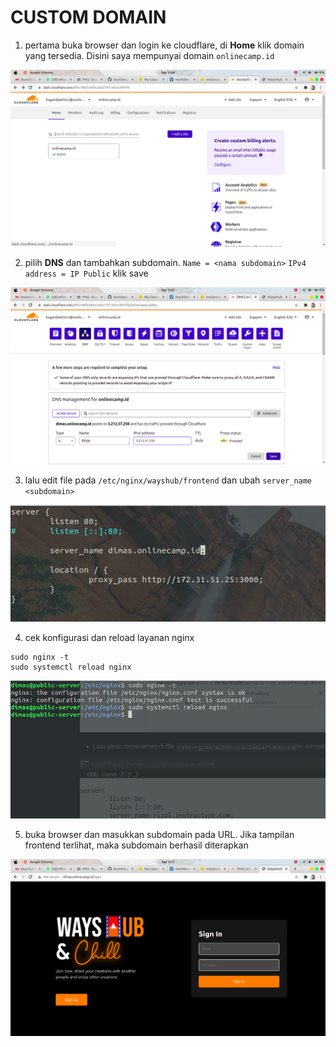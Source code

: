 # CUSTOM DOMAIN

1.  pertama buka browser dan login ke cloudflare, di __Home__ klik domain yang tersedia. Disini saya mempunyai domain `onlinecamp.id`

![1](assets/01.png)

2. pilih __DNS__ dan tambahkan subdomain. `Name = <nama subdomain>` `IPv4 address = IP Public` klik save

![2](assets/02.png)

3. lalu edit file pada `/etc/nginx/wayshub/frontend` dan ubah `server_name <subdomain>`

![3](assets/03.png)

4. cek konfigurasi dan reload layanan nginx 

```
sudo nginx -t
sudo systemctl reload nginx
```

![4](assets/04.png)

5. buka browser dan masukkan subdomain pada URL. Jika tampilan frontend terlihat, maka subdomain berhasil diterapkan

![5](assets/05.png)



